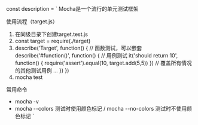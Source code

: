 
const description = `
Mocha是一个流行的单元测试框架

使用流程（target.js）
1. 在同级目录下创建target.test.js
2. const target = require(./target)
3. describe('Target', function() {
     // 函数测试，可以嵌套
     describe('#function()', function() {
       // 用例测试
       it('should return 10', function() {
         require('assert').equal(10, target.add(5,5))
       })
       // 覆盖所有情况的其他测试用例
       ...
     })
   })
4. mocha test

常用命令
* mocha -v
* mocha --colors 测试时使用颜色标记 / mocha --no-colors 测试时不使用颜色标记
`